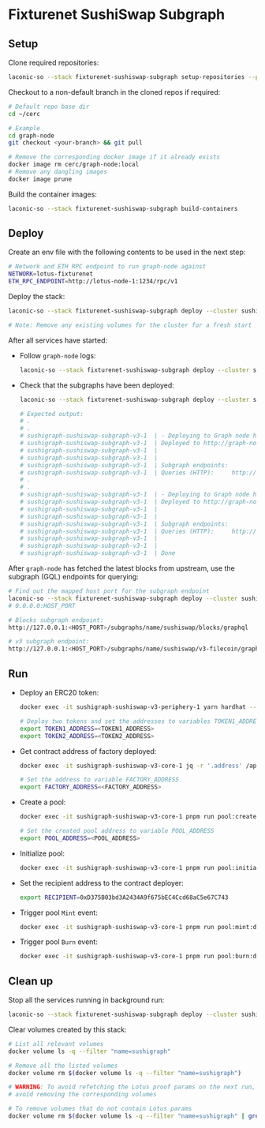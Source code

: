 # Fixturenet SushiSwap Subgraph

## Setup

Clone required repositories:

```bash
laconic-so --stack fixturenet-sushiswap-subgraph setup-repositories --pull
```

Checkout to a non-default branch in the cloned repos if required:

```bash
# Default repo base dir
cd ~/cerc

# Example
cd graph-node
git checkout <your-branch> && git pull

# Remove the corresponding docker image if it already exists
docker image rm cerc/graph-node:local
# Remove any dangling images
docker image prune
```

Build the container images:

```bash
laconic-so --stack fixturenet-sushiswap-subgraph build-containers
```

## Deploy


Create an env file with the following contents to be used in the next step:

```bash
# Network and ETH RPC endpoint to run graph-node against
NETWORK=lotus-fixturenet
ETH_RPC_ENDPOINT=http://lotus-node-1:1234/rpc/v1
```

Deploy the stack:

```bash
laconic-so --stack fixturenet-sushiswap-subgraph deploy --cluster sushigraph --env-file <PATH_TO_ENV_FILE> up

# Note: Remove any existing volumes for the cluster for a fresh start
```

After all services have started:

* Follow `graph-node` logs:

  ```bash
  laconic-so --stack fixturenet-sushiswap-subgraph deploy --cluster sushigraph logs -f graph-node
  ```

* Check that the subgraphs have been deployed:

  ```bash
  laconic-so --stack fixturenet-sushiswap-subgraph deploy --cluster sushigraph logs -f sushiswap-subgraph-v3

  # Expected output:
  # .
  # .
  # sushigraph-sushiswap-subgraph-v3-1  | - Deploying to Graph node http://graph-node:8020/
  # sushigraph-sushiswap-subgraph-v3-1  | Deployed to http://graph-node:8000/subgraphs/name/sushiswap/blocks/graphql
  # sushigraph-sushiswap-subgraph-v3-1  |
  # sushigraph-sushiswap-subgraph-v3-1  |
  # sushigraph-sushiswap-subgraph-v3-1  | Subgraph endpoints:
  # sushigraph-sushiswap-subgraph-v3-1  | Queries (HTTP):     http://graph-node:8000/subgraphs/name/sushiswap/blocks
  # .
  # .
  # sushigraph-sushiswap-subgraph-v3-1  | - Deploying to Graph node http://graph-node:8020/
  # sushigraph-sushiswap-subgraph-v3-1  | Deployed to http://graph-node:8000/subgraphs/name/sushiswap/v3-filecoin/graphql
  # sushigraph-sushiswap-subgraph-v3-1  |
  # sushigraph-sushiswap-subgraph-v3-1  |
  # sushigraph-sushiswap-subgraph-v3-1  | Subgraph endpoints:
  # sushigraph-sushiswap-subgraph-v3-1  | Queries (HTTP):     http://graph-node:8000/subgraphs/name/sushiswap/v3-filecoin
  # sushigraph-sushiswap-subgraph-v3-1  |
  # sushigraph-sushiswap-subgraph-v3-1  |
  # sushigraph-sushiswap-subgraph-v3-1  | Done
  ```

After `graph-node` has fetched the latest blocks from upstream, use the subgraph (GQL) endpoints for querying:

```bash
# Find out the mapped host port for the subgraph endpoint
laconic-so --stack fixturenet-sushiswap-subgraph deploy --cluster sushigraph port graph-node 8000
# 0.0.0.0:HOST_PORT

# Blocks subgraph endpoint:
http://127.0.0.1:<HOST_PORT>/subgraphs/name/sushiswap/blocks/graphql

# v3 subgraph endpoint:
http://127.0.0.1:<HOST_PORT>/subgraphs/name/sushiswap/v3-filecoin/graphql
```

## Run

* Deploy an ERC20 token:

  ```bash
  docker exec -it sushigraph-sushiswap-v3-periphery-1 yarn hardhat --network docker deploy --tags TestERC20

  # Deploy two tokens and set the addresses to variables TOKEN1_ADDRESS and TOKEN2_ADDRESS
  export TOKEN1_ADDRESS=<TOKEN1_ADDRESS>
  export TOKEN2_ADDRESS=<TOKEN2_ADDRESS>
  ```

* Get contract address of factory deployed:

  ```bash
  docker exec -it sushigraph-sushiswap-v3-core-1 jq -r '.address' /app/deployments/docker/UniswapV3Factory.json

  # Set the address to variable FACTORY_ADDRESS
  export FACTORY_ADDRESS=<FACTORY_ADDRESS>
  ```

* Create a pool:

  ```bash
  docker exec -it sushigraph-sushiswap-v3-core-1 pnpm run pool:create:docker --factory $FACTORY_ADDRESS --token0 $TOKEN1_ADDRESS --token1 $TOKEN2_ADDRESS --fee 500

  # Set the created pool address to variable POOL_ADDRESS
  export POOL_ADDRESS=<POOL_ADDRESS>
  ```

* Initialize pool:

  ```bash
  docker exec -it sushigraph-sushiswap-v3-core-1 pnpm run pool:initialize:docker --sqrt-price 4295128939 --pool $POOL_ADDRESS
  ```

* Set the recipient address to the contract deployer:

  ```bash
  export RECIPIENT=0xD375B03bd3A2434A9f675bEC4Ccd68aC5e67C743
  ```

* Trigger pool `Mint` event:

  ```bash
  docker exec -it sushigraph-sushiswap-v3-core-1 pnpm run pool:mint:docker --pool $POOL_ADDRESS --recipient $RECIPIENT --amount 10
  ```

* Trigger pool `Burn` event:

  ```bash
  docker exec -it sushigraph-sushiswap-v3-core-1 pnpm run pool:burn:docker --pool $POOL_ADDRESS --amount 10
  ```

## Clean up

Stop all the services running in background run:

```bash
laconic-so --stack fixturenet-sushiswap-subgraph deploy --cluster sushigraph down
```

Clear volumes created by this stack:

```bash
# List all relevant volumes
docker volume ls -q --filter "name=sushigraph"

# Remove all the listed volumes
docker volume rm $(docker volume ls -q --filter "name=sushigraph")

# WARNING: To avoid refetching the Lotus proof params on the next run,
# avoid removing the corresponding volumes

# To remove volumes that do not contain Lotus params
docker volume rm $(docker volume ls -q --filter "name=sushigraph" | grep -v "params$")
```
